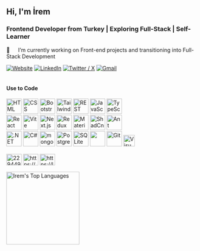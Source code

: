 
<h2>Hi, I'm <b>İrem</b> </h2>

<h3>Frontend Developer from Turkey | Exploring Full-Stack | Self-Learner</h3> 
 <p> 🔭 &emsp; I’m currently working on Front-end projects and transitioning into Full-Stack Development</p>

<div>
<a href="https://iremlaletudev.vercel.app/" target="_blank"><img src="https://img.shields.io/badge/website-000000?style=for-the-badge&logo=About.me&logoColor=white" alt="Website"/></a>
<a href="https://www.linkedin.com/in/iremlaletu" target="_blank"><img src="https://img.shields.io/badge/LinkedIn-0077B5?style=for-the-badge&logo=linkedin&logoColor=white" alt="LinkedIn"/></a>
<a href="https://twitter.com/iremlaletu" target="_blank"><img src="https://img.shields.io/badge/X-000000?style=for-the-badge&logo=x&logoColor=white" alt="Twitter / X"/></a>
<a href="mailto:iremlaletu@gmail.com" target="_blank"><img src="https://img.shields.io/badge/Gmail-D14836?style=for-the-badge&logo=gmail&logoColor=white" alt="Gmail"/></a>
</div>

<br/>

<h4>Use to Code</h4>

<div>
	<img width="40" src="https://raw.githubusercontent.com/marwin1991/profile-technology-icons/refs/heads/main/icons/html.png" alt="HTML" title="HTML"/>
	<img width="40" src="https://raw.githubusercontent.com/marwin1991/profile-technology-icons/refs/heads/main/icons/css.png" alt="CSS" title="CSS"/>
	<img width="40" src="https://raw.githubusercontent.com/marwin1991/profile-technology-icons/refs/heads/main/icons/bootstrap.png" alt="Bootstrap" title="Bootstrap"/>
	<img width="40" src="https://raw.githubusercontent.com/marwin1991/profile-technology-icons/refs/heads/main/icons/tailwind_css.png" alt="Tailwind CSS" title="Tailwind CSS"/>
	<img width="40" src="https://raw.githubusercontent.com/marwin1991/profile-technology-icons/refs/heads/main/icons/rest.png" alt="REST" title="REST"/>
	<img width="40" src="https://raw.githubusercontent.com/marwin1991/profile-technology-icons/refs/heads/main/icons/javascript.png" alt="JavaScript" title="JavaScript"/>
	<img width="40" src="https://raw.githubusercontent.com/marwin1991/profile-technology-icons/refs/heads/main/icons/typescript.png" alt="TypeScript" title="TypeScript"/>
</div>
<div>
	<img width="40" src="https://raw.githubusercontent.com/marwin1991/profile-technology-icons/refs/heads/main/icons/react.png" alt="React" title="React"/>
	<img width="40" src="https://raw.githubusercontent.com/marwin1991/profile-technology-icons/refs/heads/main/icons/vite.png" alt="Vite" title="Vite"/>
	<img width="40" src="https://raw.githubusercontent.com/marwin1991/profile-technology-icons/refs/heads/main/icons/next_js.png" alt="Next.js" title="Next.js"/>
	<img width="40" src="https://raw.githubusercontent.com/marwin1991/profile-technology-icons/refs/heads/main/icons/redux.png" alt="Redux" title="Redux"/>
	<img width="40" src="https://raw.githubusercontent.com/marwin1991/profile-technology-icons/refs/heads/main/icons/material_ui.png" alt="Material UI" title="Material UI"/>
	<img width="40" src="https://raw.githubusercontent.com/marwin1991/profile-technology-icons/refs/heads/main/icons/shadcn_ui.png" alt="ShadCn UI" title="ShadCn UI"/>
	<img width="40" src="https://raw.githubusercontent.com/marwin1991/profile-technology-icons/refs/heads/main/icons/ant_design.png" alt="Ant Design" title="Ant Design"/>
</div>
<div>
	<img width="40" src="https://raw.githubusercontent.com/marwin1991/profile-technology-icons/refs/heads/main/icons/_net_core.png" alt=".NET Core" title=".NET Core"/>
	<img width="40" src="https://raw.githubusercontent.com/marwin1991/profile-technology-icons/refs/heads/main/icons/c.png" alt="C#" title="C#"/>
	<img width="40" src="https://raw.githubusercontent.com/marwin1991/profile-technology-icons/refs/heads/main/icons/mongodb.png" alt="mongoDB" title="mongoDB"/>
	<img width="40" src="https://raw.githubusercontent.com/marwin1991/profile-technology-icons/refs/heads/main/icons/postgresql.png" alt="PostgreSQL" title="PostgreSQL"/>
	<img width="40" src="https://raw.githubusercontent.com/marwin1991/profile-technology-icons/refs/heads/main/icons/sqlite.png" alt="SQLite" title="SQLite"/>
 <img width="40" src="https://skillicons.dev/icons?i=prisma"/>
	<img width="40" src="https://raw.githubusercontent.com/marwin1991/profile-technology-icons/refs/heads/main/icons/git.png" alt="Git" title="Git"/>
	<img width="30" src="https://raw.githubusercontent.com/marwin1991/profile-technology-icons/refs/heads/main/icons/visual_studio_code.png" alt="Visual Studio Code" title="Visual Studio Code"/>
</div>

<br/>

<div>
<a href="https://stackoverflow.com/users/22944904" target="blank"><img align="center" src="https://raw.githubusercontent.com/rahuldkjain/github-profile-readme-generator/master/src/images/icons/Social/stack-overflow.svg" alt="22944904" height="30" width="40" /></a>
<a href="https://www.hackerrank.com/profile/iremlaletu" target="blank"><img align="center" src="https://raw.githubusercontent.com/rahuldkjain/github-profile-readme-generator/master/src/images/icons/Social/hackerrank.svg" alt="https://www.hackerrank.com/profile/iremlaletu" height="30" width="40" /></a>
<a href="https://leetcode.com/iremlaletu/" target="blank"><img align="center" src="https://raw.githubusercontent.com/rahuldkjain/github-profile-readme-generator/master/src/images/icons/Social/leet-code.svg" alt="https://leetcode.com/iremlaletu/" height="30" width="40" /></a>
</div>

<br/>

<img alt="Irem's Top Languages" src="https://denvercoder1-github-readme-stats.vercel.app/api/top-langs/?username=iremlaletu&langs_count=8&layout=compact&theme=react&border_color=7F3FBF&bg_color=0D1117&title_color=F85D7F&icon_color=F8D866" height="192px"/>
